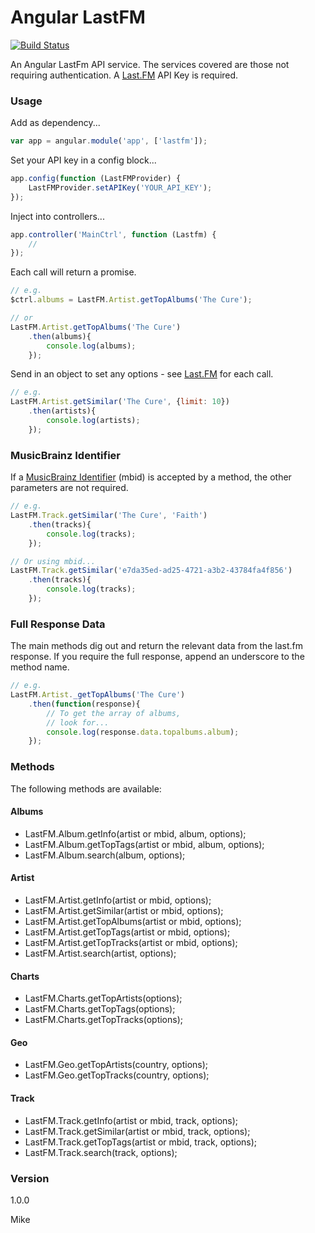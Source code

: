 # Angular LastFM

[![Build Status](https://travis-ci.org/mikeybyker/angular-lastfm.svg?branch=master)](https://travis-ci.org/mikeybyker/angular-lastfm)

An Angular LastFm API service. The services covered are those not requiring authentication. A [Last.FM](http://www.last.fm/api) API Key is required.

### Usage

Add as dependency...

```javascript
var app = angular.module('app', ['lastfm']);
```

Set your API key in a config block...

```javascript
app.config(function (LastFMProvider) {
    LastFMProvider.setAPIKey('YOUR_API_KEY');
});
```

Inject into controllers...
```javascript
app.controller('MainCtrl', function (Lastfm) {
    //
});
```

Each call will return a promise.

```javascript
// e.g.
$ctrl.albums = LastFM.Artist.getTopAlbums('The Cure');

// or
LastFM.Artist.getTopAlbums('The Cure')
    .then(albums){
        console.log(albums);
    });
```

Send in an object to set any options - see [Last.FM](http://www.last.fm/api) for each call.

```javascript
// e.g.
LastFM.Artist.getSimilar('The Cure', {limit: 10})
    .then(artists){
        console.log(artists);
    });
```

### MusicBrainz Identifier

If a [MusicBrainz Identifier](https://musicbrainz.org/doc/MusicBrainz_Identifier) (mbid) is accepted by a method, the other parameters are not required.

```javascript
// e.g.
LastFM.Track.getSimilar('The Cure', 'Faith')
    .then(tracks){
        console.log(tracks);
    });

// Or using mbid...
LastFM.Track.getSimilar('e7da35ed-ad25-4721-a3b2-43784fa4f856')
    .then(tracks){
        console.log(tracks);
    });
```

### Full Response Data

The main methods dig out and return the relevant data from the last.fm response. If you require the full response, append an underscore to the method name.

```javascript
// e.g.
LastFM.Artist._getTopAlbums('The Cure')
    .then(function(response){
        // To get the array of albums,
        // look for...
        console.log(response.data.topalbums.album);
    });
```

### Methods

The following methods are available:

#### Albums
  - LastFM.Album.getInfo(artist or mbid, album, options);
  - LastFM.Album.getTopTags(artist or mbid, album, options);
  - LastFM.Album.search(album, options);

#### Artist
  - LastFM.Artist.getInfo(artist or mbid, options);
  - LastFM.Artist.getSimilar(artist or mbid, options);
  - LastFM.Artist.getTopAlbums(artist or mbid, options);
  - LastFM.Artist.getTopTags(artist or mbid, options);
  - LastFM.Artist.getTopTracks(artist or mbid, options);
  - LastFM.Artist.search(artist, options);

#### Charts
  - LastFM.Charts.getTopArtists(options);
  - LastFM.Charts.getTopTags(options);
  - LastFM.Charts.getTopTracks(options);

#### Geo
  - LastFM.Geo.getTopArtists(country, options);
  - LastFM.Geo.getTopTracks(country, options);

#### Track
  - LastFM.Track.getInfo(artist or mbid, track, options);
  - LastFM.Track.getSimilar(artist or mbid, track, options);
  - LastFM.Track.getTopTags(artist or mbid, track, options);
  - LastFM.Track.search(track, options);

### Version
1.0.0

Mike